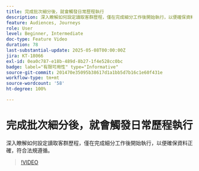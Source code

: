 ```yaml
---
title: 完成批次細分後，就會觸發日常歷程執行
description: 深入瞭解如何設定讀取客群歷程，僅在完成細分工作後開始執行，以便確保資料正確，符合法規遵循。
feature: Audiences, Journeys
role: User
level: Beginner, Intermediate
doc-type: Feature Video
duration: 78
last-substantial-update: 2025-05-08T00:00:00Z
jira: KT-18066
exl-id: 0ea0c787-e18b-489d-8b27-1f4e528cc0bc
badge: label="有限可用性" type="Informative"
source-git-commit: 201470e35095b38617d1a1bb5d7b16c1e60f431e
workflow-type: tm+mt
source-wordcount: '58'
ht-degree: 100%

---
```


# 完成批次細分後，就會觸發日常歷程執行



深入瞭解如何設定讀取客群歷程，僅在完成細分工作後開始執行，以便確保資料正確，符合法規遵循。

>[!VIDEO](https://video.tv.adobe.com/v/3458146/?learn=on&enablevpops)
